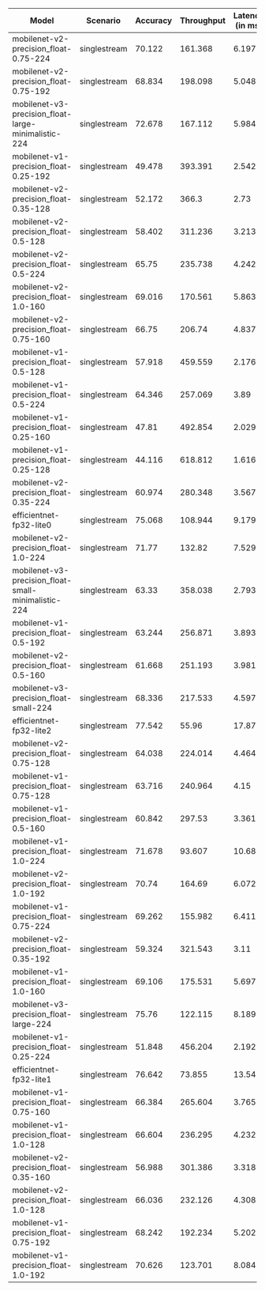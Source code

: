 | Model                                               | Scenario     |   Accuracy |   Throughput |   Latency (in ms) |
|-----------------------------------------------------|--------------|------------|--------------|-------------------|
| mobilenet-v2-precision_float-0.75-224               | singlestream |     70.122 |      161.368 |             6.197 |
| mobilenet-v2-precision_float-0.75-192               | singlestream |     68.834 |      198.098 |             5.048 |
| mobilenet-v3-precision_float-large-minimalistic-224 | singlestream |     72.678 |      167.112 |             5.984 |
| mobilenet-v1-precision_float-0.25-192               | singlestream |     49.478 |      393.391 |             2.542 |
| mobilenet-v2-precision_float-0.35-128               | singlestream |     52.172 |      366.3   |             2.73  |
| mobilenet-v2-precision_float-0.5-128                | singlestream |     58.402 |      311.236 |             3.213 |
| mobilenet-v2-precision_float-0.5-224                | singlestream |     65.75  |      235.738 |             4.242 |
| mobilenet-v2-precision_float-1.0-160                | singlestream |     69.016 |      170.561 |             5.863 |
| mobilenet-v2-precision_float-0.75-160               | singlestream |     66.75  |      206.74  |             4.837 |
| mobilenet-v1-precision_float-0.5-128                | singlestream |     57.918 |      459.559 |             2.176 |
| mobilenet-v1-precision_float-0.5-224                | singlestream |     64.346 |      257.069 |             3.89  |
| mobilenet-v1-precision_float-0.25-160               | singlestream |     47.81  |      492.854 |             2.029 |
| mobilenet-v1-precision_float-0.25-128               | singlestream |     44.116 |      618.812 |             1.616 |
| mobilenet-v2-precision_float-0.35-224               | singlestream |     60.974 |      280.348 |             3.567 |
| efficientnet-fp32-lite0                             | singlestream |     75.068 |      108.944 |             9.179 |
| mobilenet-v2-precision_float-1.0-224                | singlestream |     71.77  |      132.82  |             7.529 |
| mobilenet-v3-precision_float-small-minimalistic-224 | singlestream |     63.33  |      358.038 |             2.793 |
| mobilenet-v1-precision_float-0.5-192                | singlestream |     63.244 |      256.871 |             3.893 |
| mobilenet-v2-precision_float-0.5-160                | singlestream |     61.668 |      251.193 |             3.981 |
| mobilenet-v3-precision_float-small-224              | singlestream |     68.336 |      217.533 |             4.597 |
| efficientnet-fp32-lite2                             | singlestream |     77.542 |       55.96  |            17.87  |
| mobilenet-v2-precision_float-0.75-128               | singlestream |     64.038 |      224.014 |             4.464 |
| mobilenet-v1-precision_float-0.75-128               | singlestream |     63.716 |      240.964 |             4.15  |
| mobilenet-v1-precision_float-0.5-160                | singlestream |     60.842 |      297.53  |             3.361 |
| mobilenet-v1-precision_float-1.0-224                | singlestream |     71.678 |       93.607 |            10.683 |
| mobilenet-v2-precision_float-1.0-192                | singlestream |     70.74  |      164.69  |             6.072 |
| mobilenet-v1-precision_float-0.75-224               | singlestream |     69.262 |      155.982 |             6.411 |
| mobilenet-v2-precision_float-0.35-192               | singlestream |     59.324 |      321.543 |             3.11  |
| mobilenet-v1-precision_float-1.0-160                | singlestream |     69.106 |      175.531 |             5.697 |
| mobilenet-v3-precision_float-large-224              | singlestream |     75.76  |      122.115 |             8.189 |
| mobilenet-v1-precision_float-0.25-224               | singlestream |     51.848 |      456.204 |             2.192 |
| efficientnet-fp32-lite1                             | singlestream |     76.642 |       73.855 |            13.54  |
| mobilenet-v1-precision_float-0.75-160               | singlestream |     66.384 |      265.604 |             3.765 |
| mobilenet-v1-precision_float-1.0-128                | singlestream |     66.604 |      236.295 |             4.232 |
| mobilenet-v2-precision_float-0.35-160               | singlestream |     56.988 |      301.386 |             3.318 |
| mobilenet-v2-precision_float-1.0-128                | singlestream |     66.036 |      232.126 |             4.308 |
| mobilenet-v1-precision_float-0.75-192               | singlestream |     68.242 |      192.234 |             5.202 |
| mobilenet-v1-precision_float-1.0-192                | singlestream |     70.626 |      123.701 |             8.084 |